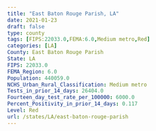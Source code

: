 ```yaml
---
title: "East Baton Rouge Parish, LA"
date: 2021-01-23
draft: false
type: county
tags: [FIPS:22033.0,FEMA:6.0,Medium metro,Red]
categories: [LA]
County: East Baton Rouge Parish
State: LA
FIPS: 22033.0
FEMA_Region: 6.0
Population: 440059.0
NCHS_Urban_Rural_Classification: Medium metro
Tests_in_prior_14_days: 26404.0
Fourteen_day_test_rate_per_100000: 6000.0
Percent_Positivity_in_prior_14_days: 0.117
Level: Red
url: /states/LA/east-baton-rouge-parish
---
```



